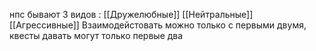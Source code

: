 нпс бывают 3 видов :
[[Дружелюбные]]
[[Нейтральные]]
[[Агрессивные]]
Взаимодейстовать можно только с первыми двумя, квесты давать могут только первые два 
